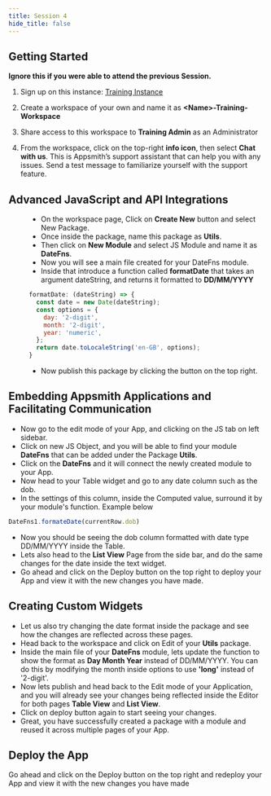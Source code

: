 ```yaml
---
title: Session 4
hide_title: false
---
```


<!-- vale off -->

## Getting Started 

**Ignore this if you were able to attend the previous Session.**

1. Sign up on this instance: [Training Instance](https://training.app.appsmith.com/user/signup)

2. Create a workspace of your own and name it as **\<Name\>-Training-Workspace**

3. Share access to this workspace to **Training Admin** as an Administrator

4. From the workspace, click on the top-right **info icon**, then select **Chat with us**. This is Appsmith’s support assistant that can help you with any issues. Send a test message to familiarize yourself with the support feature.

##  Advanced JavaScript and API Integrations

<dd>

* On the workspace page, Click on **Create New** button and select New Package.
* Once inside the package, name this package as **Utils**.
* Then click on **New Module** and select JS Module and name it as **DateFns**.
* Now you will see a main file created for your DateFns module.
* Inside that introduce a function called **formatDate** that takes an argument dateString, and returns it formatted to **DD/MM/YYYY**
```jsx
formatDate: (dateString) => {
  const date = new Date(dateString);
  const options = {
    day: '2-digit',
    month: '2-digit',
    year: 'numeric',
  };
  return date.toLocaleString('en-GB', options);
}
```
* Now publish this package by clicking the button on the top right.

</dd>

## Embedding Appsmith Applications and Facilitating Communication

* Now go to the edit mode of your App, and clicking on the JS tab on left sidebar.
* Click on new JS Object, and you will be able to find your module **DateFns** that can be added under the Package **Utils**.
* Click on the **DateFns** and it will connect the newly created module to your App.
* Now head to your Table widget and go to any date column such as the dob.
* In the settings of this column, inside the Computed value, surround it by your module's function.
Example below
```jsx
DateFns1.formateDate(currentRow.dob)
```
* Now you should be seeing the dob column formatted with date type DD/MM/YYYY inside the Table.
* Lets also head to the **List View** Page from the side bar, and do the same changes for the date inside the text widget.
* Go ahead and click on the Deploy button on the top right to deploy your App and view it with the new changes you have made.

## Creating Custom Widgets

* Let us also try changing the date format inside the package and see how the changes are reflected across these pages.
* Head back to the workspace and click on Edit of your **Utils** package.
* Inside the main file of your **DateFns** module, lets update the function to show the format as **Day Month Year** instead of DD/MM/YYYY. You can do this by modifying the month inside options to use **'long'** instead of '2-digit'.
* Now lets publish and head back to the Edit mode of your Application, and you will already see your changes being reflected inside the Editor for both pages **Table View** and **List View**.
* Click on deploy button again to start seeing your changes.
* Great, you have successfully created a package with a module and reused it across multiple pages of your App.

## Deploy the App
Go ahead and click on the Deploy button on the top right and redeploy your App and view it with the new changes you have made